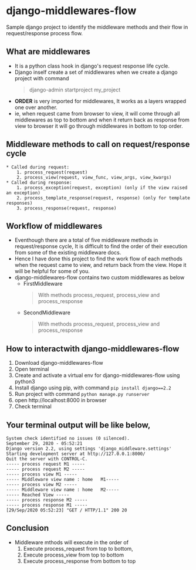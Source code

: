# django-middlewares-flow
Sample django project to identify the middleware methods and their flow in request/response process flow.

## What are middlewares
* It is a python class hook in django's request response life cycle.
* Django inself create a set of middlewares when we create a django project with command
  > django-admin startproject my_project
* **ORDER** is very imported for middlewares, It works as a layers wrapped one over another.
* ie, when request came from browser to view, it will come through all middlewares as top to bottom and when it return back as response from view to browser it will go through middlewares in bottom to top order.

## Middleware methods to call on request/response cycle 
    * Called during request:
        1. process_request(request)
        2. process_view(request, view_func, view_args, view_kwargs)
    * Called during response:
        1. process_exception(request, exception) (only if the view raised an exception)
        2. process_template_response(request, response) (only for template responses)
        3. process_response(request, response)
        
## Workflow of middlewares
* Eventhough there are a total of five middleware methods in request/response cycle, It is difficult to find the order of their execution from some of the existing middleware docs.
* Hence I have done this project to find the work flow of each methods when the request came to view, and return back from the view. Hope it will be helpful for some of you.
* django-middlewares-flow contains two custom middlewares as below
  - FirstMiddleware
    > With methods process_request, process_view and process_response
  - SecondMiddleware
    > With methods process_request, process_view and process_response

## How to interactwith django-middlewares-flow
1. Download django-middlewares-flow
2. Open terminal
3. Create and activate a virtual env for django-middlewares-flow using python3
4. Install django using pip, with command `pip install django==2.2`
5. Run project with command `python manage.py runserver`
6. open http://localhost:8000 in browser
7. Check terminal

## Your terminal output will be like below,
    System check identified no issues (0 silenced).
    September 29, 2020 - 05:52:21
    Django version 2.2, using settings 'django_middleware.settings'
    Starting development server at http://127.0.0.1:8000/
    Quit the server with CONTROL-C.
    ----- process request M1 -----
    ----- process request M2 -----
    ----- process view M1 -----
    ----- Middleware view name : home   M1-----
    ----- process view M2 -----
    ----- Middleware view name : home   M2-----
    ----- Reached View -----
    ----- process response M2 -----
    ----- process response M1 -----
    [29/Sep/2020 05:52:23] "GET / HTTP/1.1" 200 20
    
## Conclusion
* Middleware mthods will execute in the order of 
   1. Execute process_request from top to bottom, 
   2. Execute process_view from top to bottom
   3. Execute process_response from bottom to top
